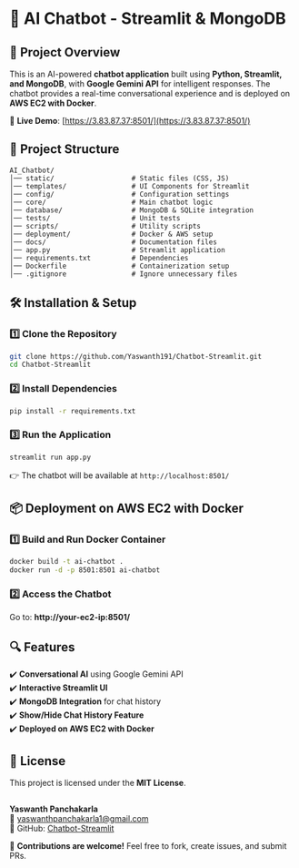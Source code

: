 # 🚀 AI Chatbot - Streamlit & MongoDB

## 📌 Project Overview
This is an AI-powered **chatbot application** built using **Python, Streamlit, and MongoDB**, with **Google Gemini API** for intelligent responses. The chatbot provides a real-time conversational experience and is deployed on **AWS EC2 with Docker**.

🔗 **Live Demo**: [https://3.83.87.37:8501/](https://3.83.87.37:8501/)

## 📂 Project Structure
```
AI_Chatbot/
│── static/                   # Static files (CSS, JS)
│── templates/                # UI Components for Streamlit
│── config/                   # Configuration settings
│── core/                     # Main chatbot logic
│── database/                 # MongoDB & SQLite integration
│── tests/                    # Unit tests
│── scripts/                  # Utility scripts
│── deployment/               # Docker & AWS setup
│── docs/                     # Documentation files
│── app.py                    # Streamlit application
│── requirements.txt          # Dependencies
│── Dockerfile                # Containerization setup
│── .gitignore                # Ignore unnecessary files
```

## 🛠️ Installation & Setup
### **1️⃣ Clone the Repository**
```sh
git clone https://github.com/Yaswanth191/Chatbot-Streamlit.git
cd Chatbot-Streamlit
```

### **2️⃣ Install Dependencies**
```sh
pip install -r requirements.txt
```

### **3️⃣ Run the Application**
```sh
streamlit run app.py
```
👉 The chatbot will be available at `http://localhost:8501/`

## 📦 Deployment on AWS EC2 with Docker
### **1️⃣ Build and Run Docker Container**
```sh
docker build -t ai-chatbot .
docker run -d -p 8501:8501 ai-chatbot
```
### **2️⃣ Access the Chatbot**
Go to: **http://your-ec2-ip:8501/**

## 🔍 Features
✔️ **Conversational AI** using Google Gemini API  
✔️ **Interactive Streamlit UI**  
✔️ **MongoDB Integration** for chat history  
✔️ **Show/Hide Chat History Feature**  
✔️ **Deployed on AWS EC2 with Docker**  

## 📝 License
This project is licensed under the **MIT License**.

## 
**Yaswanth Panchakarla**  
📧 yaswanthpanchakarla1@gmail.com  
🔗 GitHub: [Chatbot-Streamlit](https://github.com/Yaswanth191/Chatbot-Streamlit)

🚀 **Contributions are welcome!** Feel free to fork, create issues, and submit PRs.

